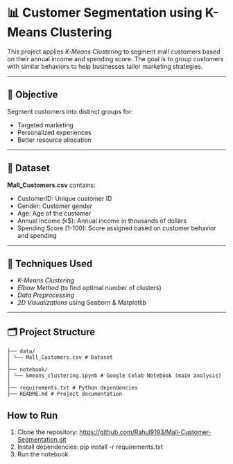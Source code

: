 # 📊 Customer Segmentation using K-Means Clustering

This project applies *K-Means Clustering* to segment mall customers based on their annual income and spending score. The goal is to group customers with similar behaviors to help businesses tailor marketing strategies.

---

## 🧠 Objective

Segment customers into distinct groups for:
- Targeted marketing
- Personalized experiences
- Better resource allocation

---

## 📁 Dataset

**Mall_Customers.csv** contains:

- CustomerID: Unique customer ID
- Gender: Customer gender
- Age: Age of the customer
- Annual Income (k$): Annual income in thousands of dollars
- Spending Score (1-100): Score assigned based on customer behavior and spending

---

## 📌 Techniques Used

- *K-Means Clustering*
- *Elbow Method* (to find optimal number of clusters)
- *Data Preprocessing*
- *2D Visualizations* using Seaborn & Matplotlib

---

## 🗂 Project Structure
```KMeans-Customer-Segmentation/
├── data/
│ └── Mall_Customers.csv # Dataset
│
├── notebook/
│ └── kmeans_clustering.ipynb # Google Colab Notebook (main analysis)
│
├── requirements.txt # Python dependencies
├── README.md # Project documentation
```

## How to Run

1. Clone the repository: https://github.com/Rahul9193/Mall-Customer-Segmentation.git
2.  Install dependencies: pip install -r requirements.txt
3.  Run the notebook
